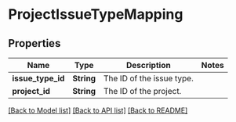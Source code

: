 # ProjectIssueTypeMapping

## Properties

Name | Type | Description | Notes
------------ | ------------- | ------------- | -------------
**issue_type_id** | **String** | The ID of the issue type. | 
**project_id** | **String** | The ID of the project. | 

[[Back to Model list]](../README.md#documentation-for-models) [[Back to API list]](../README.md#documentation-for-api-endpoints) [[Back to README]](../README.md)


